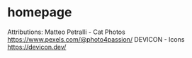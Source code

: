 # homepage

Attributions:
Matteo Petralli - Cat Photos https://www.pexels.com/@photo4passion/
DEVICON - Icons https://devicon.dev/
